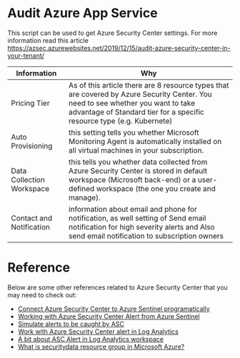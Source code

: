 # Audit Azure App Service

This script can be used to get Azure Security Center settings. For more information read this article https://azsec.azurewebsites.net/2019/12/15/audit-azure-security-center-in-your-tenant/

| **Information** | **Why** |
| --------------- | ------- |
| Pricing Tier | As of this article there are 8 resource types that are covered by Azure Security Center. You need to see whether you want to take advantage of Standard tier for a specific resource type (e.g. Kubernete) |
| Auto Provisioning | this setting tells you whether Microsoft Monitoring Agent is automatically installed on all virtual machines in your subscription.|
| Data Collection Workspace | this tells you whether data collected from Azure Security Center is stored in default workspace (Microsoft back-end) or a user-defined workspace (the one you create and manage).|
| Contact and Notification | information about email and phone for notification, as well setting of Send email notification for high severity alerts and Also send email notification to subscription owners |

# Reference
Below are some other references related to Azure Security Center that you may need to check out:

- [Connect Azure Security Center to Azure Sentinel programatically](http://azsec.azurewebsites.net/2019/12/14/connect-azure-security-center-to-azure-sentinel-programatically/)
- [Working with Azure Security Center Alert from Azure Sentinel](http://azsec.azurewebsites.net/2019/12/10/working-with-azure-security-center-alert-from-azure-sentinel/)
- [Simulate alerts to be caught by ASC](http://azsec.azurewebsites.net/2019/12/02/simulate-alerts-to-be-caught-by-asc/)
- [Work with Azure Security Center alert in Log Analytics](http://azsec.azurewebsites.net/2019/11/29/work-with-azure-security-center-alert-in-log-analytics/)
- [A bit about ASC Alert in Log Analytics workspace](https://azsec.azurewebsites.net/2019/11/24/a-bit-about-asc-alert-in-log-analytics-workspace/)
- [What is securitydata resource group in Microsoft Azure?](https://azsec.azurewebsites.net/2017/04/14/what-is-securitydata-resource-group-in-microsoft-azure/)
